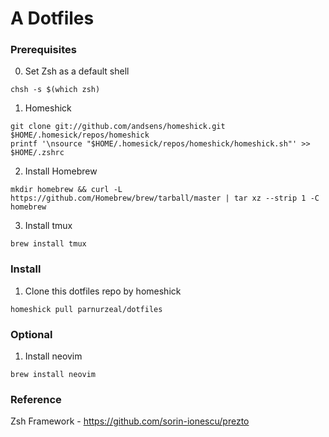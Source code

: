 # A Dotfiles

### Prerequisites
0. Set Zsh as a default shell
```
chsh -s $(which zsh)
```
1. Homeshick
```
git clone git://github.com/andsens/homeshick.git $HOME/.homesick/repos/homeshick
printf '\nsource "$HOME/.homesick/repos/homeshick/homeshick.sh"' >> $HOME/.zshrc
```
2. Install Homebrew
```
mkdir homebrew && curl -L https://github.com/Homebrew/brew/tarball/master | tar xz --strip 1 -C homebrew
```
3. Install tmux
```
brew install tmux
```

### Install
1. Clone this dotfiles repo by homeshick
```
homeshick pull parnurzeal/dotfiles
```

### Optional
1. Install neovim
```
brew install neovim
```


### Reference
Zsh Framework - https://github.com/sorin-ionescu/prezto
